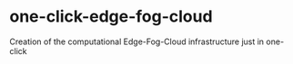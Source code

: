 # one-click-edge-fog-cloud
Creation of the computational Edge-Fog-Cloud infrastructure just in one-click
